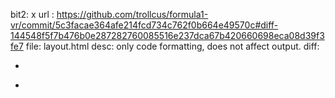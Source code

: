 bit2: x
url : https://github.com/trollcus/formula1-vr/commit/5c3facae364afe214fcd734c762f0b664e49570c#diff-144548f5f7b476b0e287282760085516e237dca67b420660698eca08d39f3fe7
file: layout.html
desc: only code formatting, does not affect output.
diff: 
- <nav id="nav" class="nav" role="navigation" data-current-path="{{page.href}}" data-current-file="{{page.path.relative}}">
+ <nav id="nav" class="nav" role="navigation" data-current-path="{{ page.href }}" data-current-file="{{ page.path.relative }}">